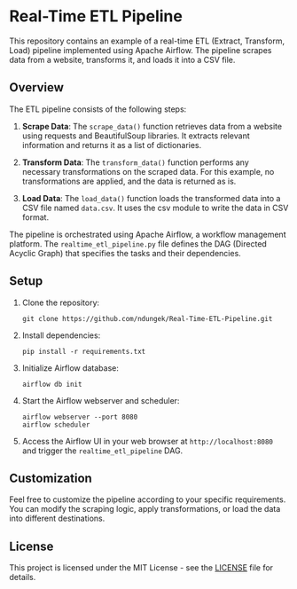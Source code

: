 # Real-Time ETL Pipeline

This repository contains an example of a real-time ETL (Extract, Transform, Load) pipeline implemented using Apache Airflow. The pipeline scrapes data from a website, transforms it, and loads it into a CSV file.

## Overview

The ETL pipeline consists of the following steps:

1. **Scrape Data**: The `scrape_data()` function retrieves data from a website using requests and BeautifulSoup libraries. It extracts relevant information and returns it as a list of dictionaries.

2. **Transform Data**: The `transform_data()` function performs any necessary transformations on the scraped data. For this example, no transformations are applied, and the data is returned as is.

3. **Load Data**: The `load_data()` function loads the transformed data into a CSV file named `data.csv`. It uses the csv module to write the data in CSV format.

The pipeline is orchestrated using Apache Airflow, a workflow management platform. The `realtime_etl_pipeline.py` file defines the DAG (Directed Acyclic Graph) that specifies the tasks and their dependencies.

## Setup

1. Clone the repository:

    ```
    git clone https://github.com/ndungek/Real-Time-ETL-Pipeline.git
    ```

2. Install dependencies:

    ```
    pip install -r requirements.txt
    ```

3. Initialize Airflow database:

    ```
    airflow db init
    ```

4. Start the Airflow webserver and scheduler:

    ```
    airflow webserver --port 8080
    airflow scheduler
    ```

5. Access the Airflow UI in your web browser at `http://localhost:8080` and trigger the `realtime_etl_pipeline` DAG.

## Customization

Feel free to customize the pipeline according to your specific requirements. You can modify the scraping logic, apply transformations, or load the data into different destinations.

## License

This project is licensed under the MIT License - see the [LICENSE](LICENSE) file for details.

